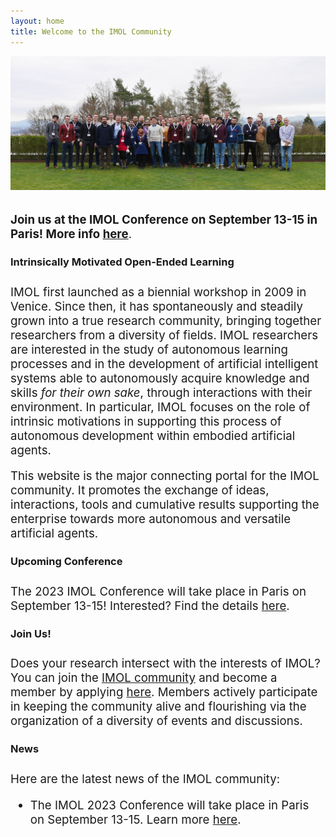```yaml
---
layout: home
title: Welcome to the IMOL Community
---
```


 <img src="/assets/img/imol2022.jpg" alt="Group picture of IMOL 2022 in Tubingen">

<div class='description' style='font-size: 14pt; margin-top: 25pt'>

<b>Join us at the IMOL Conference on September 13-15 in Paris! More info <a href="https://imolconf2023.github.io/">here</a></b>.
</div>

<h3 style='margin-bottom: 20pt;'>Intrinsically Motivated Open-Ended Learning</h3>

<div class='description' style='font-size: 14pt;'>
IMOL first launched as a biennial workshop in 2009 in Venice. Since then, it has spontaneously and steadily grown into a true research community, bringing together researchers 
from a diversity of fields. IMOL researchers are interested in the study of autonomous learning processes and in the development of artificial intelligent systems able to 
autonomously acquire knowledge and skills <i>for their own sake</i>, through interactions with their environment. 
In particular, IMOL focuses on the role of intrinsic motivations in supporting this process of autonomous development within embodied artificial agents. 

This website is the major connecting portal for the IMOL community. It promotes the exchange of ideas, interactions, tools and cumulative results supporting the 
enterprise towards more autonomous and versatile artificial agents.
</div>



<h3 style='margin-bottom: 20pt;'>Upcoming Conference</h3>

<div class='description' style='font-size: 14pt;'>
The 2023 IMOL Conference will take place in Paris on September 13-15! Interested? Find the details <a href="https://imolconf2023.github.io/">here</a>. </div>




<h3 style='margin-bottom: 20pt;'>Join Us!</h3>

<div class='description' style='font-size: 14pt;'>
Does your research intersect with the interests of IMOL? You can join the <a href="/community">IMOL community</a> and become a member by applying <a 
href="/participate">here</a>. Members actively participate in keeping the community alive and flourishing via the organization of a diversity of events and discussions.
</div>




<h3 style='margin-bottom: 20pt;'>News</h3>

<div class='description' style='font-size: 14pt;margin-bottom: 10pt'>
Here are the latest news of the IMOL community:
</div>
<div class='description' style='font-size: 14pt;'>
<ul>
<li> The IMOL 2023 Conference will take place in Paris on September 13-15. Learn more <a href="https://imolconf2023.github.io/">here</a>.</li>
</ul>
</div>